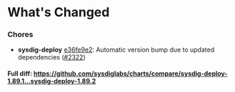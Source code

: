 # What's Changed

### Chores
- **sysdig-deploy** [e36fe9e2](https://github.com/sysdiglabs/charts/commit/e36fe9e27e9074c097bb388c671026eb3bf3cc81): Automatic version bump due to updated dependencies ([#2322](https://github.com/sysdiglabs/charts/issues/2322))
#### Full diff: https://github.com/sysdiglabs/charts/compare/sysdig-deploy-1.89.1...sysdig-deploy-1.89.2
